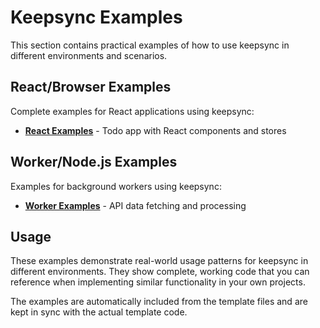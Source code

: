 # Keepsync Examples

This section contains practical examples of how to use keepsync in different environments and scenarios.

## React/Browser Examples

Complete examples for React applications using keepsync:

- **[React Examples](./react-examples.md)** - Todo app with React components and stores

## Worker/Node.js Examples

Examples for background workers using keepsync:

- **[Worker Examples](./worker-examples.md)** - API data fetching and processing

## Usage

These examples demonstrate real-world usage patterns for keepsync in different environments. They show complete, working code that you can reference when implementing similar functionality in your own projects.

The examples are automatically included from the template files and are kept in sync with the actual template code. 